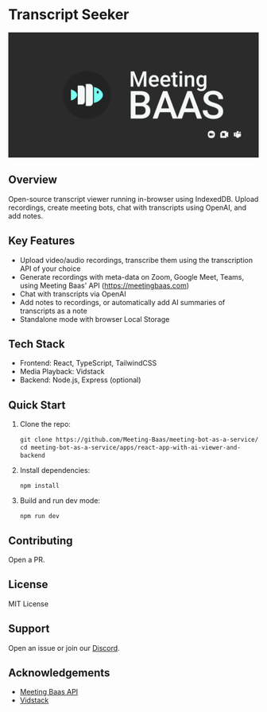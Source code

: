# Transcript Seeker

![Header](./../../GithubPreview.png)

## Overview

Open-source transcript viewer running in-browser using IndexedDB. Upload recordings, create meeting bots, chat with transcripts using OpenAI, and add notes.

## Key Features

- Upload video/audio recordings, transcribe them using the transcription API of your choice
- Generate recordings with meta-data on Zoom, Google Meet, Teams, using Meeting Baas' API (https://meetingbaas.com)
- Chat with transcripts via OpenAI
- Add notes to recordings, or automatically add AI summaries of transcripts as a note 
- Standalone mode with browser Local Storage

## Tech Stack

- Frontend: React, TypeScript, TailwindCSS
- Media Playback: Vidstack
- Backend: Node.js, Express (optional)

## Quick Start

1. Clone the repo:
   ```
   git clone https://github.com/Meeting-Baas/meeting-bot-as-a-service/
   cd meeting-bot-as-a-service/apps/react-app-with-ai-viewer-and-backend
   ```

2. Install dependencies:
   ```
   npm install
   ```

3. Build and run dev mode:
   ```
   npm run dev
   ```

## Contributing

Open a PR.

## License

MIT License

## Support

Open an issue or join our [Discord](https://discord.com/invite/dsvFgDTr6c).

## Acknowledgements

- [Meeting Baas API](https://meetingbaas.com/)
- [Vidstack](https://www.vidstack.io/)

